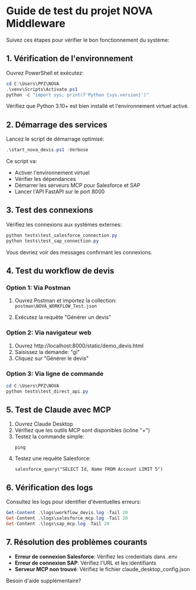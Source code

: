 # Guide de test du projet NOVA Middleware

Suivez ces étapes pour vérifier le bon fonctionnement du système:

## 1. Vérification de l'environnement

Ouvrez PowerShell et exécutez:

```powershell
cd C:\Users\PPZ\NOVA
.\venv\Scripts\Activate.ps1
python -c "import sys; print(f'Python {sys.version}')"
```

Vérifiez que Python 3.10+ est bien installé et l'environnement virtuel activé.

## 2. Démarrage des services

Lancez le script de démarrage optimisé:

```powershell
.\start_nova_devis.ps1 -Verbose
```

Ce script va:
- Activer l'environnement virtuel
- Vérifier les dépendances
- Démarrer les serveurs MCP pour Salesforce et SAP
- Lancer l'API FastAPI sur le port 8000

## 3. Test des connexions

Vérifiez les connexions aux systèmes externes:

```powershell
python tests\test_salesforce_connection.py
python tests\test_sap_connection.py
```

Vous devriez voir des messages confirmant les connexions.

## 4. Test du workflow de devis

### Option 1: Via Postman

1. Ouvrez Postman et importez la collection:
   `postman\NOVA_WORKFLOW_Test.json`

2. Exécutez la requête "Générer un devis"

### Option 2: Via navigateur web

1. Ouvrez http://localhost:8000/static/demo_devis.html
2. Saisissez la demande: "gi"
3. Cliquez sur "Générer le devis"

### Option 3: Via ligne de commande

```powershell
cd C:\Users\PPZ\NOVA
python tests\test_direct_api.py
```

## 5. Test de Claude avec MCP

1. Ouvrez Claude Desktop
2. Vérifiez que les outils MCP sont disponibles (icône "+")
3. Testez la commande simple:
   ```
   ping
   ```
4. Testez une requête Salesforce:
   ```
   salesforce_query("SELECT Id, Name FROM Account LIMIT 5")
   ```

## 6. Vérification des logs

Consultez les logs pour identifier d'éventuelles erreurs:

```powershell
Get-Content .\logs\workflow_devis.log -Tail 20
Get-Content .\logs\salesforce_mcp.log -Tail 20
Get-Content .\logs\sap_mcp.log -Tail 20
```

## 7. Résolution des problèmes courants

- **Erreur de connexion Salesforce**: Vérifiez les credentials dans .env
- **Erreur de connexion SAP**: Vérifiez l'URL et les identifiants
- **Serveur MCP non trouvé**: Vérifiez le fichier claude_desktop_config.json

Besoin d'aide supplémentaire?
